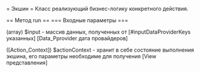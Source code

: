 = Экшин =
Класс реализующий бизнес-логику конкретного действия. 

== Метод run ==
=== Входные параметры ===

(array) $input - массив данных, полученных от [#inputDataProviderKeys указанных] [Data_Pprovider дата провайдеров] 
 
([Action_Context]) $actionContext - хранит в себе состояние выполнения экшина, его параметры необходиме для получения [View представления]